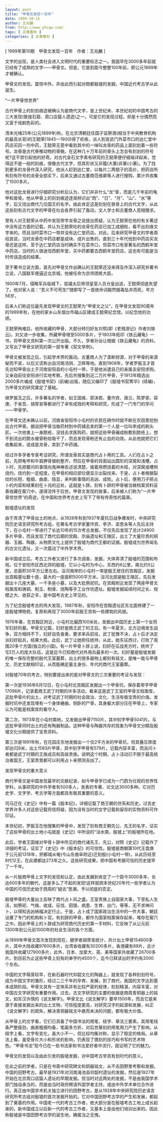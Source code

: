 ```yaml
---
layout: post
title: "甲骨文发现一百年"
date: 1999-10-15
author: 王兆麟
from: http://www.yhcqw.com/
tags: [ 炎黄春秋 ]
categories: [ 炎黄春秋 ]
---
```



[ 1999年第10期　甲骨文发现一百年　作者：王兆麟 ]


文字的出现，是人类社会进入文明时代的重要标志之一。我国早在3000多年前就已经有了成熟的文字——甲骨文。但是，它直到距今整整100年前，即公元1899年才被确认。

甲骨文的发现，震惊中外，并由此而引起对商都殷墟的发掘，中国近代考古学从此诞生。

“一片甲骨惊世界”


古代甲骨上的刻划痕迹被确认为是商代文字，是上世纪末、本世纪初的中国考古的三大发现(敦煌石窟、周口店猿人遗迹)之一。可是它的发现过程，却是十分偶然而又富于戏剧色彩的。


清末光绪25年(公元1899年)秋，在北京清朝廷任国子监祭酒(相当于中央教育机构的最高长官)的王懿荣(1845—1900)得了疟疾，派人到宣武门外菜市口的达仁堂中药店买回一剂中药，王懿荣无意中看到其中的一味叫龙骨的药品上面刻划着一些符号。龙骨是古代脊椎动物的骨骼，在这种几十万年前的骨头上怎会有刻划的符号呢?这不禁引起他的好奇。对古代金石文字素有研究的王懿荣便仔细端详起来，觉得这不是一般的刻痕，很像古代文字，但其形状又非籀(大篆)非篆(小篆)。为了找到更多的龙骨作深入研究，他派人赶到达仁堂，以每片二两银子的高价，把药店所有刻有符号的龙骨全部买下，后来又通过古董商范维卿等人进行搜购，累计共收集了1500多片。


他对这批龙骨进行仔细研究分析后认为，它们并非什么“龙”骨，而是几千年前的龟甲和兽骨。他从甲骨上的刻划痕迹逐渐辨识出“雨”、“日”、“月”、“山”、“水”等字，后又找出商代几位国王的名字。由此肯定这是刻划在兽骨上的古代文字，从此这些刻有古代文字的甲骨在社会各界引起了轰动，文人学士和古董商人竞相搜求。


曾有人对王懿荣从中药中发现带字龙骨之说提出质疑，认为王懿荣在他的有关著述中没有这方面的记载，并认为王懿荣吃的龙骨在药店已加工成细粒，看不出刻痕文字来的。而且当时菜市口一带并没有达仁堂药店。对此，后来研究甲骨文的学者周绍良说，当时龙骨在中药店都是成块、成片出售的，直到三十年代他到中药店买龙骨还是这样。至于达仁堂药店当时确实不在菜市口，但菜市口有家著名的西鹤年堂中药店，当时的人很迷信西鹤年堂，买中药都要去西鹤年堂药店，这也有可能是当时传误造成的结果。

至于著书立说方面，首先对甲骨文作出确认的王懿荣还没来得及作深入研究并著书立说，八国联军便逼近北京城，他被任命为京师团练大臣。


1900年7月，侵略军兵临城下，慈禧太后带领皇室人员仓皇出逃，王懿荣彻底失望了。他对家人说：“吾义不可苟生!”随即写了一首绝命词毅然服毒坠井而死，年方56岁。

后来人们称这位最先发现甲骨文的王懿荣为“甲骨文之父”，在甲骨文发现90周年的1989年秋，在他的家乡山东烟台市福山区建成王懿荣纪念馆，以纪念他的功绩。


王懿荣殉难后，他所收藏的甲骨，大部分转归好友刘鹗(即《老残游记》作者刘铁云)。刘又进一步收集，所藏甲骨增至5000多片，于1903年拓印《铁云藏龟》一书，将甲骨文资料第一次公开出版。不久，学者孙诒让根据《铁云藏龟》的资料，又写出了甲骨文研究的第一部专著《契文举例》。


甲骨文被发现之后，引起学术界的轰动。古董商人为了垄断财源，对于甲骨的来源秘而不宣，以后又谎称出自河南汤阴、卫辉等地。直到1908年，学者罗振玉才首先访知甲骨出土于河南安阳县的小屯村一带，于是他派遣自己的亲属去安阳求购，又亲自前往安阳进行实地考察。先后共搜集到近二万片甲骨，于1913年精选出2000多片编成《殷墟书契》(前编)出版，随后又编印了《殷墟书契菁华》(续编)，为甲骨文的研究奠定了基础。

继罗振玉之后，许多著名的学者，如王国维、郭沫若、董作宾、唐兰、陈梦家、容庚、于省吾、胡厚宣等都进行了卓有成效的考释和研究，形成了一门专门的学问——甲骨学。


在甲骨文还未确认以前，河南省安阳市小屯村的农民在耕作时就不断在农田里挖刨出古代甲骨。据说把甲骨当做药材到中药铺去卖的第一个人是一位叫李成的剃头匠。一次他害上一身脓疮，没钱去求医购药，就把这些甲骨碾成粉敷到脓疮上，想不到流出的脓水被骨粉给吸干了，而且发现骨粉还有止血的功效。从此他就把它们收集起来，说成是龙骨，卖到了中药铺。


经过许多学者专家考证研究，所谓龙骨其实是商代占卜用的工具。人们在占卜之前，先把龟甲和牛肩胛骨锯削整齐，然后在甲骨的背面钻出圆形的深窝和浅槽，占卜时，先把要问的事情向鬼神祷告述说清楚，接着用燃烧着的木枝，对深窝或槽侧烧灼，烧灼到一定程度，在甲骨的相应部位便显示出裂纹来。于是，占卜者根据裂纹的长短、粗细、曲直、隐显，来判断事情的吉凶、成败。占卜后，便用刀子把占卜的内容和结果刻在卜兆的近处，这就是卜辞。刻有卜辞的甲骨被当做档案资料妥善收藏在窖穴中，遂得流传于后世。甲骨文发现的故事，后来被人们称为“一片甲骨惊世界”的奇迹，在中国和世界考古史上写下了带有传奇性的篇章。

殷墟遗址的发现


由于弄清了甲骨出土的地点，从1928年秋到1937年夏抗日战争爆发时，中央研究院历史语言研究所考古组，在著名考古学家董作宾、李济、梁思永等人先后主持下，在小屯村一带进行了长达10年的15次考古发掘，不仅先后发现了总计24900多片甲骨，而且发现了商代后期的宫殿、宗庙遗址和王陵区，出土了大量珍贵的铜器、玉器、陶器，从物质文化上提供了殷墟为商代王都的证据。殷墟成为世界闻名的古文化遗址，又一次震动了中外学术界。


新中国成立后，考古工作者又进行了多次调查、发掘，大体弄清了殷墟的范围和布局。位于安阳市区西北郊的殷墟，它以小屯村为中心，东西约6公里，南北约5公里，总面积30平方公里左右。洹河南岸的小屯村一带是殷王居住的宫殿区，发掘出宫殿基址数十座，最大的一座面积5000平方米。洹河北部是殷王陵区，先后发掘出十几座大墓、一千多座小墓，以及大批祭祀坑。在宫殿附近发现了两座甲骨文档案库和铸铜、制玉、制骨、烧陶等手工业作坊遗址。殷墟发掘延续时间之长、规模之大、收获之丰，是中国考古史上罕见的。

为了纪念殷墟考古的伟大发现，1987年秋，安阳市在宫殿遗址区东北面修建了一座殷墟博物苑，复原和再现了3000年前殷王宫和一些建筑的风貌。


1976年春，在宫殿区附近，小屯村北偏西100米处，发掘出中国历史上第一个女将军妇好的墓。甲骨文记载，妇好是商王武丁的王后。有一年夏天，北方边境发生战争，双方相持不下，妇好自告奋勇，要求率兵前往，武丁犹豫不决，占卜后才决定派妇好起兵，结果大胜。此后，武丁让她担任统帅，从此，她东征西讨，打败了周围20多个方国(独立的小国)。有一片甲骨卜辞上说，妇好在征战羌方时，统帅了13万人的庞大队伍，这是迄今已知商代对外用兵最多的一次。妇好墓是殷墟发掘的唯一保存完整的殷代王室墓葬，出土的很多器物上都刻有铭文，是唯一能与甲骨文、历史文献相印证，从而能确定墓主身份、年代的商代王室墓葬。

对殷墟70年的考古，特别要提出来的是对甲骨文的三次重要的考证与发现：


第一次是1936年6月12日，在小屯村北宫殿区发掘出一个甲骨坑，保存着带字甲骨17096片，记录着商王武丁时期的许多活动，看来这是武丁王室的甲骨文档案库，这批甲骨片的出土，对考证武丁时期的社会政治、文化、生活有极宝贵的价值。发掘时坑中还发现埋有一个身体蜷曲、侧卧的尸骨，其身躯大部分压在甲骨上，专家认为可能是档案库的看守人。


第二次，1973年在小屯村南地，又发掘出甲骨7150片，其中刻字甲骨5041片。与这批甲骨同时出土的还有陶器制品，这种甲骨与陶器共存的现象为甲骨文分期及殷墟文化分期提供了宝贵资料。


第三次是1991年秋，在花园庄东地发掘出一个仅2平方米的甲骨坑，但其叠压厚度却达08米，出土1583片甲骨，其中刻字甲骨有579片，记载内容丰富，而且问卜者都是武丁时期的王族成员和高级贵族。说明这个时期，占卜活动已不限于最高统治者国王，王室贵胄都可以利用占卜来预测吉凶了。

发现甲骨文的重大意义


商代甲骨文是中国发现最早的文献纪录，如今甲骨学已成为一门蔚为壮观的世界性学科，从事研究的中外学者有500多人，发表的专著、论文达3000多种。它对历史学、文字学、考古学等方面都具有极其重要的意义。

司马迁在《史记》中有一篇《殷本纪》，详细记载了商王朝的世系和历史。过去史学界许多人对这些记载将信将疑，因为没有当时的文字记载和留存的实物资料可作印证。

本世纪初，罗振玉在他搜集的甲骨中，发现了刻有商王朝先公、先王的名字，证实了这些甲骨的出土地小屯就是《史记》中所说的“洹水南，殷墟上”的殷墟所在地。


此后，学者王国维对甲骨卜辞中所见的商代诸先王、先公，对照《史记》记载作了详细的考证，证实了《史记》中《殷本纪》的可信性。殷墟是商朝第10代王盘庚于公元前1318年，把都城从奄(今山东曲阜附近)迁到殷(小屯村一带)，从此历经至8代12王，在此建都达273年之久。这些研究成果，把中国有考据可信的历史提早了一千年。


从一片殷商甲骨上文字的发现和认定，由此发展到肯定了一个距今3000多年、长达600多年的朝代，这是多么了不起的发现!这样就把本世纪20年代一些学者认为中国的可信历史始于西周的“疑古”思潮，予以彻底的否定。


殷墟甲骨的大量出土反映了商代占卜风之盛。王室贵族上自国家大事，下至私人生活，如祭祀、气候、收成、征伐、田猎、病患、生育、出门，等等，无不求神问卜，以得知吉凶祸福决定行止。于是，占卜成了国家政治生活中的一件大事，朝廷设置了专门的机构和卜官。有刻辞的甲骨，都作为国家档案保存起来，堆存在窖穴之中。因此甲骨上的卜辞成为研究商代历史的第一手材料，它反映了从公元前1300年到公元前1000年的社会生活的各个方面。


从1899年甲骨文首次发现到现在，据学者胡厚宣统计，共计出土甲骨154600多片，其中大陆收藏97600多片，台湾省收藏有30200多片，香港藏有89片，总计我国共收藏127900多片，此外，日本、加拿大、英、美等国家共收藏了26700多片。到目前为止这些甲骨上刻有的单字约4500个，迄今已释读出的字约有2000个左右。


中国的文字萌芽较早，在新石器时代仰韶文化的陶器上，就发现了各种刻划符号，成为中国文字的雏形，经过二三千年的孕育、发展，到了商代，我国的文字达到基本成熟阶段。甲骨文具有一定体系并有比较严密的规律，刻划精湛，内容丰富，对中国古文字研究有重要作用。过去，古文字研究的主要的依据是商周青铜器上的铭文，如东汉许慎的《说文解字》。甲骨文比《说文解字》要早1500年，而且它是来源于直接发掘出来的出土文物，可信程度更高，对研究汉字的起源和发展，纠正《说文解字》的疏失，解决青铜器铭文中悬而未决的问题，都有极大价值。


从甲骨上的文字看，它们已具备了中国书法的用笔、结字、章法三要素。其用笔线条严整瘦劲，曲直粗细均备，笔画多方折，对后世篆刻的用笔用刀产生了影响。从结字上看，文字有变化，虽大小不一，但比较均衡对称，显示了稳定的格局。从章法上看，虽受骨片大小和形状的影响，仍表现了镌刻的技巧和书写的艺术特色。“甲骨书法”现今已在一些书法家和书法爱好者中流行，就证明了它的魅力。

甲骨文的发现以及由此引发的殷墟发掘，对中国考古学具有划时代的意义。


在此之前的学者，只是在书斋中研究碑文和铜器铭文，从不去田野里考察和发掘。中国的田野考古，最早是1921年对河南渑池县仰韶村遗址的发掘，然后是1927年开始在北京周口店猿人遗址的早期发掘。但当时对这两处的发掘，不是由我国学术部门独自承当的，而是由当时政府聘请外国学者主持，或由中外学术单位合作进行。真正由中国学术机关独立进行的田野考古，是从1928年中央研究院历史语言研究所考古组对殷墟的首次发掘开始的。它对中国田野考古学的产生和发展，都起到了奠基的作用。中国老一代的考古工作者，绝大部分是在殷墟考古工地上成长起来的，新中国成立以后新一代的考古工作者，又基本上是由他们培训出来的。因此称殷墟是中国田野考古学的诞生地，确属当之无愧。


